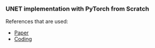 ### UNET implementation with PyTorch from Scratch

References that are used:

* [Paper](https://arxiv.org/abs/1505.04597)
* [Coding](https://www.youtube.com/watch?v=IHq1t7NxS8k&t=221s)